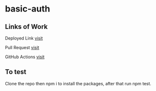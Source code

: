 # basic-auth

## Links of Work

Deployed Link [visit](https://basic-auth-y88x.onrender.com/)

Pull Request [visit](https://github.com/Haznto/basic-auth/pull/1/files)

GitHub Actions [visit](https://github.com/Haznto/basic-auth/actions)

## To test

Clone the repo then npm i to install the packages, after that run npm test.
